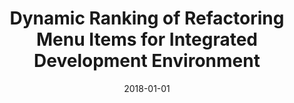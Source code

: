 ---
title: "Dynamic Ranking of Refactoring Menu Items for Integrated Development Environment"
collection: publications
permalink: /publication/2018-01-01-Dynamic-Ranking-of-Refactoring-Menu-Items-for-Integrated-Development-Environment
date: 2018-01-01
venue: 'IEEE Access'
paperurl: 'https://doi.org/10.1109/ACCESS.2018.2883769'
citation: ' Thida Oo,  Hui Liu,  Bridget Nyirongo&quot;Dynamic Ranking of Refactoring Menu Items for Integrated Development Environment.&quot; IEEE Access, 2018.'
---